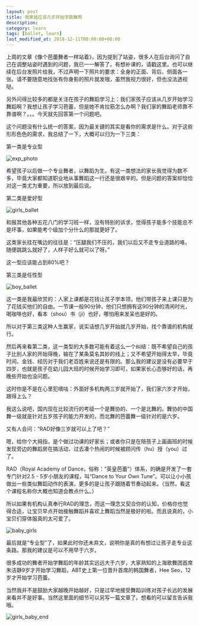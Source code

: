 ```yaml
---
layout: post
title: 我家娃应该几岁开始学跳舞啊
description: 
category: learn
tags: [ballet, learn]
last_modified_at: 2018-12-11T00:00:00+00:00
---
```


上周的文章《像个芭蕾舞者一样站着》，因为提到了站姿，很多人在后台询问了自己在调整站姿时遇到的问题，我已一一解答了。有想补课的，请戳这里。也可以继续在后台发照片给我，不过声明一下照片的要求：全身的正面、背后、侧面各一张。请不要随意地找张有你身影的照片就发哦，虽然我视力很好，但也没法透视哒。

另外问得比较多的都是关注在孩子的舞蹈学习上：我们家孩子应该从几岁开始学习舞蹈啊？我想让孩子学习芭蕾，但是她不肯拉筋怎么办啊？我们家的舞蹈老师靠不靠谱啊？。。。今天就先回答第一个问题吧。

这个问题没有什么统一的答案，因为最关键的其实是看你的需求是什么。对于这些形形色色的需求，我总结了一下，大概可以归为一下三类：

第一类是专业型

![exp_photo](/../assets/img/exp_type.JPG)

希望孩子以后做一个专业舞者，以舞蹈为生。有这一类想法的家长我觉得为数不多，毕竟大家都知道职业地从事舞蹈这一行还是很艰辛的。但是问题的答案却恰恰对这一类尤为重要，所以放到最后说。

第二类是爱好型

![girls_ballet](/../assets/img/girls_ballet.JPG)

和报其他各种五花八门的学习班一样，没有特别的诉求，觉得孩子能多个技能总不是坏事，如果能考个级加个分什么的那就更好了。

这类家长挂在嘴边的往往是：“压腿我们不压的，我们以后又不走专业道路的咯，随便跳跳么就好了，人样子好么就可以了呀。”

这一型应该能占到80%吧？

第三类是任性型

![boy_ballet](/../assets/img/boy_ballet.JPG)

这一类是我最欣赏的：人家上课都是花钱让孩子学本领，他们带孩子来上课只是为了花钱买他们的自由。一节课一般90分钟，他们只想拥有这90分钟的清闲时光，喝咖啡也好，看本（shou）书（ji）也好，哪怕用来发呆也是好的。

所以对于第三类这种人生赢家，说实话想几岁开始就几岁开始，找个靠谱的机构就行。

然后再来看第二类，这一类型的大多数可能有着这么一个纠结：既不希望自己的孩子比别人家的开始得晚，输在了某条莫名其妙的线上；又不希望开始得太早，毕竟时间、金钱、经历对于我们老百姓来说还是有限的。那么我的建议是没有必要早于四岁，也就是孩子在幼儿园大班的时候开始学习即可，如果家长心态够好的话，再晚些开始也没问题。

这时你是不是在心里犯嘀咕：外面好多机构两三岁就开始了，我们家六岁才开始，跟得上么？

我这么说吧，国内现在比较流行的考级一个是舞协的、一个是北舞的。舞协的中国舞一级就是针对五岁孩子的能力开发的，而北舞的芭蕾舞一级针对的是六岁。

又有人会问：“RAD好像三岁就可以上了吧？”

嗯，给你个大拇指，是个做过功课的好家长；或者你只是在陪孩子上画画班的时候发现旁边的舞蹈房在搞活动、过去凑个热闹的时候被顾问传（hu）授（you）过了。

RAD（Royal Academy of Dance，俗称：“英皇芭蕾”）体系，的确是开发了一套专门针对2.5 - 5岁小朋友的课程，叫“Dance to Your Own Tune”。可以让小小孩做出一些类似舞蹈动作的表演，更多的是让孩子跟随着节奏动起来。（当然，看这个课程名称你大概也知道会教点什么。）

所以如果有机构认真奉行RAD的理念，而这一理念又契合你的认知，价格你也觉得合适，让宝贝早点开始接触舞蹈并喜欢上舞蹈当然是极好的啦。而且说真的，小宝贝们穿体服真的太可爱了。

![baby_girls](/../assets/img/baby_girls.JPG)

最后就是“专业型”了，如果此时你还未弃文，说明你是真的有想过让孩子走专业这条路。那我的建议是可以不用早于六岁。

很多成功的舞者开始学舞蹈的年龄其实远远大于六岁，大家熟知的上海歌舞团首席朱洁静9岁才开始学习舞蹈，ABT史上第一位晋升首席的韩国舞者，Hee Seo，12岁才开始学习芭蕾。

当然我并不是鼓励大家越晚开始越好，只是过早地接受舞蹈训练对孩子长远的发展来看并不是好事。当然这里面的细节可以另写一篇文章了。想看的可以留言告诉我哦。

![girls_baby_end](/../assets/img/girls_baby_end.JPG)